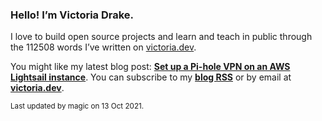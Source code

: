 ### Hello! I’m Victoria Drake.

I love to build open source projects and learn and teach in public through the 112508 words I’ve written on [victoria.dev](https://victoria.dev).

You might like my latest blog post: **[Set up a Pi-hole VPN on an AWS Lightsail instance](https://victoria.dev/blog/set-up-a-pi-hole-vpn-on-an-aws-lightsail-instance/)**. You can subscribe to my [**blog RSS**](https://victoria.dev/index.xml) or by email at [**victoria.dev**](https://victoria.dev).

<sub>Last updated by magic on 13 Oct 2021.</sub>
